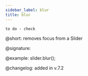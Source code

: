 ```yaml
---
sidebar_label: blur
title: blur
---          
```


`to do - check`

@short: removes focus from a Slider 

@signature: 

@example: slider.blur();

@changelog: added in v.7.2